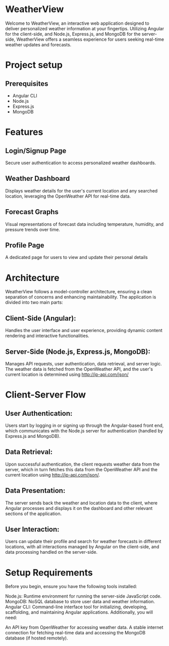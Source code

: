 # WeatherView

Welcome to WeatherView, an interactive web application designed to deliver personalized weather information at your fingertips. Utilizing Angular for the client-side, and Node.js, Express.js, and MongoDB for the server-side, WeatherView offers a seamless experience for users seeking real-time weather updates and forecasts.

# Project setup

## Prerequisites

- Angular CLI
- Node.js
- Express.js
- MongoDB

# Features

## Login/Signup Page
Secure user authentication to access personalized weather dashboards.

## Weather Dashboard
Displays weather details for the user's current location and any searched location, leveraging the OpenWeather API for real-time data.

## Forecast Graphs
Visual representations of forecast data including temperature, humidity, and pressure trends over time.

## Profile Page
A dedicated page for users to view and update their personal details

# Architecture
WeatherView follows a model-controller architecture, ensuring a clean separation of concerns and enhancing maintainability. The application is divided into two main parts:

## Client-Side (Angular): 
Handles the user interface and user experience, providing dynamic content rendering and interactive functionalities.

## Server-Side (Node.js, Express.js, MongoDB): 
Manages API requests, user authentication, data retrieval, and server logic. The weather data is fetched from the OpenWeather API, and the user's current location is determined using http://ip-api.com/json/

# Client-Server Flow

## User Authentication: 
Users start by logging in or signing up through the Angular-based front end, which communicates with the Node.js server for authentication (handled by Express.js and MongoDB).

## Data Retrieval: 
Upon successful authentication, the client requests weather data from the server, which in turn fetches this data from the OpenWeather API and the current location using http://ip-api.com/json/.

## Data Presentation: 
The server sends back the weather and location data to the client, where Angular processes and displays it on the dashboard and other relevant sections of the application.

## User Interaction: 
Users can update their profile and search for weather forecasts in different locations, with all interactions managed by Angular on the client-side, and data processing handled on the server-side.

# Setup Requirements
Before you begin, ensure you have the following tools installed:

Node.js: Runtime environment for running the server-side JavaScript code.
MongoDB: NoSQL database to store user data and weather information.
Angular CLI: Command-line interface tool for initializing, developing, scaffolding, and maintaining Angular applications.
Additionally, you will need:

An API key from OpenWeather for accessing weather data.
A stable internet connection for fetching real-time data and accessing the MongoDB database (if hosted remotely).





